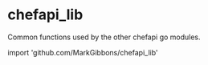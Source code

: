 # chefapi_lib

Common functions used by the other chefapi go modules.

import 'github.com/MarkGibbons/chefapi_lib'
